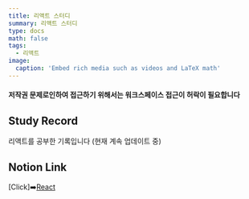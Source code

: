 ```yaml
---
title: 리액트 스터디
summary: 리액트 스터디
type: docs
math: false
tags:
  - 리액트
image:
  caption: 'Embed rich media such as videos and LaTeX math'
---
```

#### 저작권 문제로인하여 접근하기 위해서는 워크스페이스 접근이 허락이 필요합니다

## Study Record

리액트를 공부한 기록입니다 (현재 계속 업데이트 중)

## Notion Link
[Click]➡️[React](https://www.notion.so/React-fce12484bf5e45bd9b3289c016507c48?pvs=4)